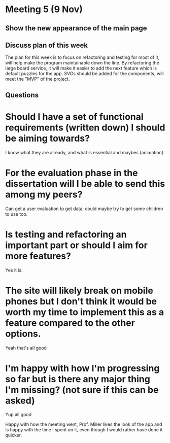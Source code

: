 # Meeting 5 (9 Nov)

## Show the new appearance of the main page

## Discuss plan of this week
The plan for this week is to focus on refactoring and testing for most of it, will help make the program maintainable down the line. By refactoring the large board service, it will make it easier to add the next feature which is default puzzles for the app. SVGs should be added for the components, will meet the "MVP" of the project. 

## Questions

# Should I have a set of functional requirements (written down) I should be aiming towards?
I know what they are already, and what is essential and maybes (animation).  

# For the evaluation phase in the dissertation will I be able to send this among my peers?
Can get a user evaluation to get data, could maybe try to get some children to use too. 

# Is testing and refactoring an important part or should I aim for more features?
Yes it is. 

# The site will likely break on mobile phones but I don't think it would be worth my time to implement this as a feature compared to the other options.
Yeah that's all good

# I'm happy with how I'm progressing so far but is there any major thing I'm missing? (not sure if this can be asked)
Yup all good

Happy with how the meeting went, Prof. Miller likes the look of the app and is happy with the time I spent on it, even though I would rather have done it quicker. 

